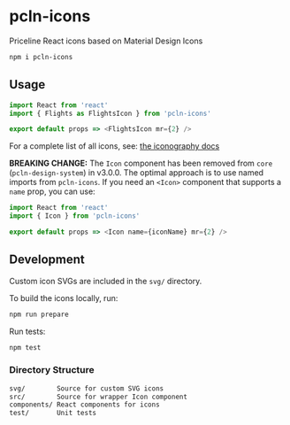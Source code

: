 # pcln-icons

Priceline React icons based on Material Design Icons

```sh
npm i pcln-icons
```

## Usage

```js
import React from 'react'
import { Flights as FlightsIcon } from 'pcln-icons'

export default props => <FlightsIcon mr={2} />
```

For a complete list of all icons, see: [the iconography docs](https://priceline.github.io/design-system/iconography)

**BREAKING CHANGE:** The `Icon` component has been removed from `core` (`pcln-design-system`) in v3.0.0. The optimal
approach is to use named imports from `pcln-icons`. If you need an `<Icon>` component that supports a `name`
prop, you can use:

```js
import React from 'react'
import { Icon } from 'pcln-icons'

export default props => <Icon name={iconName} mr={2} />
```

## Development

Custom icon SVGs are included in the `svg/` directory.

To build the icons locally, run:

```sh
npm run prepare
```

Run tests:

```sh
npm test
```

### Directory Structure

```sh
svg/        Source for custom SVG icons
src/        Source for wrapper Icon component
components/ React components for icons
test/       Unit tests
```
